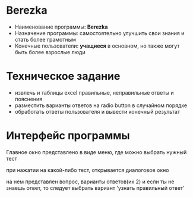 # Berezka
* Наименование программы: **Berezka**
* Назначение программы: самостоятельно улучшить свои знания и стать более грамотным
* Конечные пользователи: **учащиеся** в основном, но также могут быть более взрослые люди

# Техническое задание
* извлечь и таблицы excel правильные, неправильные ответы и пояснения
* разместить варианты ответов на radio button в случайном порядке
* обработать ответы пользователя и вывести конечный результат

# Интерфейс программы
Главное окно представлено в виде меню, где можно выбрать нужный тест


при нажатии на какой-либо тест, открывается диалоговое окно

на нем представлен вопрос, варианты ответов(их 2) и если ты не знаешь ответ, то следует выбрать вариант 'узнать правильный ответ'
